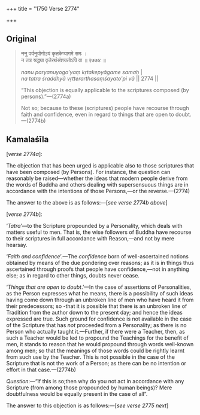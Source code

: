 +++
title = "1750 Verse 2774"

+++
## Original 
>
> ननु पर्यनुयोगोऽयं कृतकेप्यागमे समः ।  
> न तत्र श्रद्ध्या वृत्तेरर्थसंशयतोऽपि वा ॥ २७७४ ॥ 
>
> *nanu paryanuyogo'yaṃ kṛtakepyāgame samaḥ* \|  
> *na tatra śraddhyā vṛtterarthasaṃśayato'pi vā* \|\| 2774 \|\| 
>
> “This objection is equally applicable to the scriptures composed (by persons).”—(2774a) 
>
> Not so; because to these (scriptures) people have recourse through faith and confidence, even in regard to things that are open to doubt.—(2774b)



## Kamalaśīla

[*verse 2774a*]:

The objection that has been urged is applicable also to those scriptures that have been composed (by Persons). For instance, the question can reasonably be raised—whether the ideas that modern people derive from the words of Buddha and others dealing with supersensuous things are in accordance with the intentions of those Persons,—or the reverse.—(2774)

The answer to the above is as follows:—[*see verse 2774b above*]

[*verse 2774b*]:

‘*Tatra*’—to the Scripture propounded by a Personality, which deals with matters useful to men. That is, the wise followers of Buddha have recourse to their scriptures in full accordance with Reason,—and not by mere hearsay.

‘*Faith and confidence*’.—The *confidence* born of well-ascertained notions obtained by means of the due pondering over reasons; as it is in things thus ascertained through proofs that people have confidence,—not in anything else; as in regard to other things, doubts never cease.

‘*Things that are open to doubt*.’—In the case of assertions of Personalities, as the Person expresses what he means, there is a possibility of such ideas having come down through an unbroken line of men who have heard it from their predecessors; so -that it is possible that there is an unbroken line of Tradition from the author down to the present day; and hence the ideas expressed are true. Such ground for confidence is not available in the case of the Scripture that has *not* proceeded from a Personality; as there is no Person who actually taught it.—Further, if there were a Teacher, then, as such a Teacher would be led to propound the Teachings for the benefit of men, it stands to reason that he would propound through words well-known among men; so that the meanings of those words could be rightly learnt from such use by the Teacher. This is not possible in the case of the Scripture that is not the work of a Person; as there can be no intention or effort in that case.—(2774b)

*Question*:—“If this is so;then why do you not act in accordance with any Scripture (from among those propounded by human beings)? Mere doubtfulness would be equally present in the case of all”.

The answer to this objection is as follows:—[*see verse 2775 next*]


